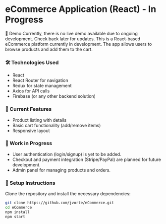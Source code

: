 # eCommerce Application (React) - In Progress
🚀 Demo
Currently, there is no live demo available due to ongoing development. Check back later for updates.
This is a React-based eCommerce platform currently in development. The app allows users to browse products and add them to the cart. 

### 🛠️ Technologies Used
- React
- React Router for navigation
- Redux for state management
- Axios for API calls
- Firebase (or any other backend solution)

### 📌 Current Features
- Product listing with details
- Basic cart functionality (add/remove items)
- Responsive layout

### 🚧 Work in Progress
- User authentication (login/signup) is yet to be added.
- Checkout and payment integration (Stripe/PayPal) are planned for future development.
- Admin panel for managing products and orders.

### 📝 Setup Instructions
Clone the repository and install the necessary dependencies:
```bash
git clone https://github.com/jvorte/eCommerce.git
cd eCommerce
npm install
npm start
